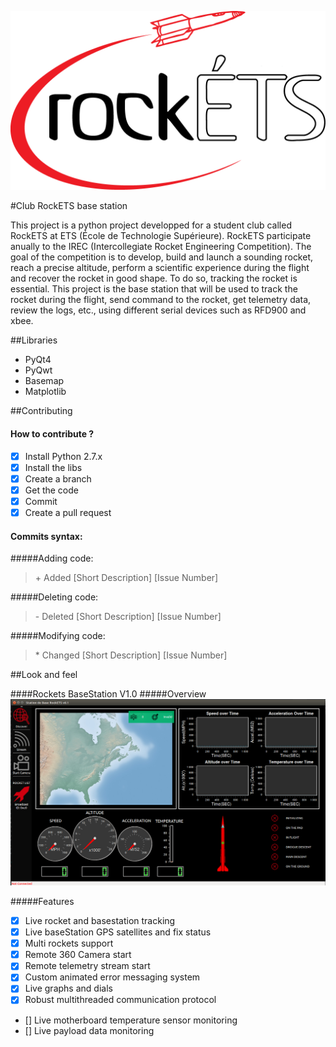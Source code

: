 ![GitHub Logo](/image/logo.png)

#Club RockETS base station

This project is a python project developped for a student club called RockETS at ETS (École de Technologie Supérieure).
RockETS participate anually to the IREC (Intercollegiate Rocket Engineering Competition). 
The goal of the competition is to develop, build and launch a sounding rocket, reach a precise altitude,
perform a scientific experience during the flight and recover the rocket in good shape. To do so, tracking the 
rocket is essential. This project is the base station that will be used to track the rocket during the flight, 
send command to the rocket, get telemetry data, review the logs, etc., using different serial devices such as 
RFD900 and xbee.

##Libraries
* PyQt4
* PyQwt
* Basemap
* Matplotlib

##Contributing

#### How to contribute ?
- [X] Install Python 2.7.x
- [X] Install the libs
- [X] Create a branch
- [X] Get the code
- [X] Commit
- [X] Create a pull request

#### Commits syntax:

#####Adding code:
> \+ Added [Short Description] [Issue Number]

#####Deleting code:
> \- Deleted [Short Description] [Issue Number]

#####Modifying code:
> \* Changed [Short Description] [Issue Number]

##Look and feel

####Rockets BaseStation V1.0
#####Overview
![GitHub Logo](/image/overview.PNG)

#####Features
- [X] Live rocket and basestation tracking
- [X] Live baseStation GPS satellites and fix status
- [X] Multi rockets support
- [X] Remote 360 Camera start
- [X] Remote telemetry stream start
- [X] Custom animated error messaging system
- [X] Live graphs and dials
- [X] Robust multithreaded communication protocol
- [] Live motherboard temperature sensor monitoring
- [] Live payload data monitoring
